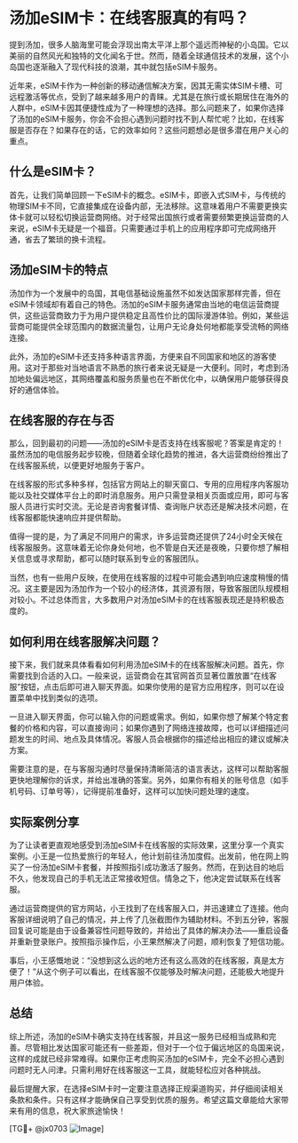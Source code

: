# 汤加eSIM卡：在线客服真的有吗？

提到汤加，很多人脑海里可能会浮现出南太平洋上那个遥远而神秘的小岛国。它以美丽的自然风光和独特的文化闻名于世。然而，随着全球通信技术的发展，这个小岛国也逐渐融入了现代科技的浪潮，其中就包括eSIM卡服务。

近年来，eSIM卡作为一种创新的移动通信解决方案，因其无需实体SIM卡槽、可远程激活等优点，受到了越来越多用户的青睐。尤其是在旅行或长期居住在海外的人群中，eSIM卡因其便捷性成为了一种理想的选择。那么问题来了，如果你选择了汤加的eSIM卡服务，你会不会担心遇到问题时找不到人帮忙呢？比如，在线客服是否存在？如果存在的话，它的效率如何？这些问题想必是很多潜在用户关心的重点。

## 什么是eSIM卡？

首先，让我们简单回顾一下eSIM卡的概念。eSIM卡，即嵌入式SIM卡，与传统的物理SIM卡不同，它直接集成在设备内部，无法移除。这意味着用户不需要更换实体卡就可以轻松切换运营商网络。对于经常出国旅行或者需要频繁更换运营商的人来说，eSIM卡无疑是一个福音。只需要通过手机上的应用程序即可完成网络开通，省去了繁琐的换卡流程。

## 汤加eSIM卡的特点

汤加作为一个发展中的岛国，其电信基础设施虽然不如发达国家那样完善，但在eSIM卡领域却有着自己的特色。汤加的eSIM卡服务通常由当地的电信运营商提供，这些运营商致力于为用户提供稳定且高性价比的国际漫游体验。例如，某些运营商可能提供全球范围内的数据流量包，让用户无论身处何地都能享受流畅的网络连接。

此外，汤加的eSIM卡还支持多种语言界面，方便来自不同国家和地区的游客使用。这对于那些对当地语言不熟悉的旅行者来说无疑是一大便利。同时，考虑到汤加地处偏远地区，其网络覆盖和服务质量也在不断优化中，以确保用户能够获得良好的通信体验。

## 在线客服的存在与否

那么，回到最初的问题——汤加的eSIM卡是否支持在线客服呢？答案是肯定的！虽然汤加的电信服务起步较晚，但随着全球化趋势的推进，各大运营商纷纷推出了在线客服系统，以便更好地服务于客户。

在线客服的形式多种多样，包括官方网站上的聊天窗口、专用的应用程序内客服功能以及社交媒体平台上的即时消息服务。用户只需登录相关页面或应用，即可与客服人员进行实时交流。无论是咨询套餐详情、查询账户状态还是解决技术问题，在线客服都能快速响应并提供帮助。

值得一提的是，为了满足不同用户的需求，许多运营商还提供了24小时全天候在线客服服务。这意味着无论你身处何地，也不管是白天还是夜晚，只要你想了解相关信息或寻求帮助，都可以随时联系到专业的客服团队。

当然，也有一些用户反映，在使用在线客服的过程中可能会遇到响应速度稍慢的情况。这主要是因为汤加作为一个较小的经济体，其资源有限，导致客服团队规模相对较小。不过总体而言，大多数用户对汤加eSIM卡的在线客服表现还是持积极态度的。

## 如何利用在线客服解决问题？

接下来，我们就来具体看看如何利用汤加eSIM卡的在线客服解决问题。首先，你需要找到合适的入口。一般来说，运营商会在其官网首页显著位置放置“在线客服”按钮，点击后即可进入聊天界面。如果你使用的是官方应用程序，则可以在设置菜单中找到类似的选项。

一旦进入聊天界面，你可以输入你的问题或需求。例如，如果你想了解某个特定套餐的价格和内容，可以直接询问；如果你遇到了网络连接故障，也可以详细描述问题发生的时间、地点及具体情况。客服人员会根据你的描述给出相应的建议或解决方案。

需要注意的是，在与客服沟通时尽量保持清晰简洁的语言表达，这样可以帮助客服更快地理解你的诉求，并给出准确的答案。另外，如果你有相关的账号信息（如手机号码、订单号等），记得提前准备好，这样可以加快问题处理的速度。

## 实际案例分享

为了让读者更直观地感受到汤加eSIM卡在线客服的实际效果，这里分享一个真实案例。小王是一位热爱旅行的年轻人，他计划前往汤加度假。出发前，他在网上购买了一份汤加eSIM卡套餐，并按照指引成功激活了服务。然而，在到达目的地后不久，他发现自己的手机无法正常接收短信。情急之下，他决定尝试联系在线客服。

通过运营商提供的官方网站，小王找到了在线客服入口，并迅速建立了连接。他向客服详细说明了自己的情况，并上传了几张截图作为辅助材料。不到五分钟，客服回复说可能是由于设备兼容性问题导致的，并给出了具体的解决办法——重启设备并重新登录账户。按照指示操作后，小王果然解决了问题，顺利恢复了短信功能。

事后，小王感慨地说：“没想到这么远的地方还有这么高效的在线客服，真是太方便了！”从这个例子可以看出，在线客服不仅能够及时解决问题，还能极大地提升用户体验。

## 总结

综上所述，汤加的eSIM卡确实支持在线客服，并且这一服务已经相当成熟和完善。尽管相比发达国家可能还有一些差距，但对于一个位于偏远地区的岛国来说，这样的成就已经非常难得。如果你正考虑购买汤加的eSIM卡，完全不必担心遇到问题时无人问津。只需利用好在线客服这一工具，就能轻松应对各种挑战。

最后提醒大家，在选择eSIM卡时一定要注意选择正规渠道购买，并仔细阅读相关条款和条件。只有这样才能确保自己享受到优质的服务。希望这篇文章能给大家带来有用的信息，祝大家旅途愉快！

[TG💪+ @jx0703 ![Image](https://github.com/user-attachments/assets/dbca1d08-cadb-493c-b0ec-ad6f7a83f270)]
